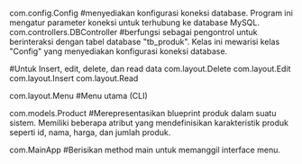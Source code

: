com.config.Config #menyediakan konfigurasi koneksi database. Program ini mengatur parameter koneksi untuk terhubung ke database MySQL.
com.controllers.DBController #berfungsi sebagai pengontrol untuk berinteraksi dengan tabel database "tb_produk". Kelas ini mewarisi kelas "Config" yang menyediakan konfigurasi koneksi database.

#Untuk Insert, edit, delete, dan read data
com.layout.Delete 
com.layout.Edit
com.layout.Insert
com.layout.Read

com.layout.Menu #Menu utama (CLI)

com.models.Product #Merepresentasikan blueprint produk dalam suatu sistem. Memiliki beberapa atribut yang mendefinisikan karakteristik produk seperti id, nama, harga, dan jumlah produk.

com.MainApp #Berisikan method main untuk memanggil interface menu.